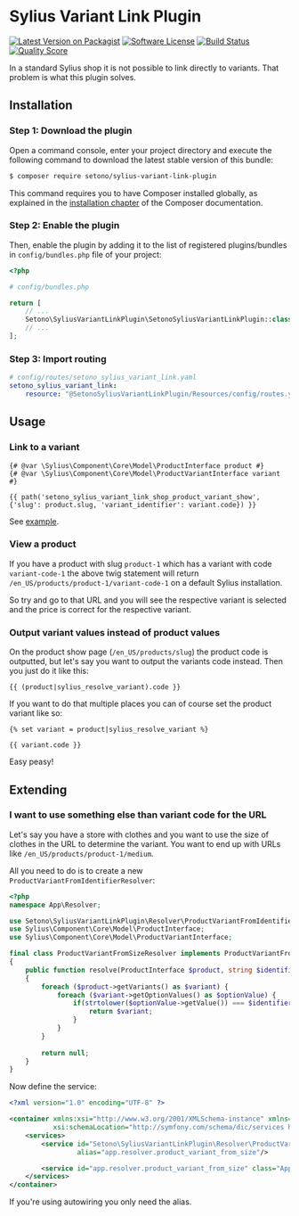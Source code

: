 # Sylius Variant Link Plugin

[![Latest Version on Packagist][ico-version]][link-packagist]
[![Software License][ico-license]](LICENSE)
[![Build Status][ico-travis]][link-travis]
[![Quality Score][ico-code-quality]][link-code-quality]

In a standard Sylius shop it is not possible to link directly to variants. That problem is what this plugin solves.

## Installation

### Step 1: Download the plugin

Open a command console, enter your project directory and execute the following command to download the latest stable version of this bundle:

```bash
$ composer require setono/sylius-variant-link-plugin
```

This command requires you to have Composer installed globally, as explained in the [installation chapter](https://getcomposer.org/doc/00-intro.md) of the Composer documentation.


### Step 2: Enable the plugin

Then, enable the plugin by adding it to the list of registered plugins/bundles
in `config/bundles.php` file of your project:

```php
<?php

# config/bundles.php

return [
    // ...
    Setono\SyliusVariantLinkPlugin\SetonoSyliusVariantLinkPlugin::class => ['all' => true],
    // ...
];
```

### Step 3: Import routing

```yaml
# config/routes/setono_sylius_variant_link.yaml
setono_sylius_variant_link:
    resource: "@SetonoSyliusVariantLinkPlugin/Resources/config/routes.yaml"
```

## Usage

### Link to a variant

```twig
{# @var \Sylius\Component\Core\Model\ProductInterface product #}
{# @var \Sylius\Component\Core\Model\ProductVariantInterface variant #}

{{ path('setono_sylius_variant_link_shop_product_variant_show', {'slug': product.slug, 'variant_identifier': variant.code}) }}
```

See [example](tests/Application/templates/bundles/SyliusShopBundle/Product/_box.html.twig).

### View a product
If you have a product with slug `product-1` which has a variant with code `variant-code-1` the above twig statement will return
`/en_US/products/product-1/variant-code-1` on a default Sylius installation.

So try and go to that URL and you will see the respective variant is selected and the price is correct for the respective variant.

### Output variant values instead of product values
On the product show page (`/en_US/products/slug`) the product code is outputted, but let's say you want to output the variants
code instead. Then you just do it like this:

```twig
{{ (product|sylius_resolve_variant).code }}
```

If you want to do that multiple places you can of course set the product variant like so:

```twig
{% set variant = product|sylius_resolve_variant %}

{{ variant.code }}
```

Easy peasy!

## Extending
### I want to use something else than variant code for the URL
Let's say you have a store with clothes and you want to use the size of clothes in the URL to determine the variant.
You want to end up with URLs like `/en_US/products/product-1/medium`.

All you need to do is to create a new `ProductVariantFromIdentifierResolver`:

```php
<?php
namespace App\Resolver;

use Setono\SyliusVariantLinkPlugin\Resolver\ProductVariantFromIdentifierResolverInterface;
use Sylius\Component\Core\Model\ProductInterface;
use Sylius\Component\Core\Model\ProductVariantInterface;

final class ProductVariantFromSizeResolver implements ProductVariantFromIdentifierResolverInterface
{
    public function resolve(ProductInterface $product, string $identifier) : ?ProductVariantInterface
    {
        foreach ($product->getVariants() as $variant) {
            foreach ($variant->getOptionValues() as $optionValue) {
                if(strtolower($optionValue->getValue()) === $identifier) {
                    return $variant;
                }
            }
        }
        
        return null;
    }
}
```

Now define the service:

```xml
<?xml version="1.0" encoding="UTF-8" ?>

<container xmlns:xsi="http://www.w3.org/2001/XMLSchema-instance" xmlns="http://symfony.com/schema/dic/services"
           xsi:schemaLocation="http://symfony.com/schema/dic/services http://symfony.com/schema/dic/services/services-1.0.xsd">
    <services>
        <service id="Setono\SyliusVariantLinkPlugin\Resolver\ProductVariantFromIdentifierResolverInterface"
                 alias="app.resolver.product_variant_from_size"/>

        <service id="app.resolver.product_variant_from_size" class="App\Resolver\ProductVariantFromSizeResolver"/>
    </services>
</container>
```

If you're using autowiring you only need the alias.

[ico-version]: https://img.shields.io/packagist/v/setono/sylius-variant-link-plugin.svg?style=flat-square
[ico-license]: https://img.shields.io/badge/license-MIT-brightgreen.svg?style=flat-square
[ico-travis]: https://travis-ci.com/Setono/SyliusVariantLinkPlugin.svg?branch=master
[ico-code-quality]: https://img.shields.io/scrutinizer/g/Setono/SyliusVariantLinkPlugin.svg?style=flat-square

[link-packagist]: https://packagist.org/packages/setono/sylius-variant-link-plugin
[link-travis]: https://travis-ci.com/Setono/SyliusVariantLinkPlugin
[link-code-quality]: https://scrutinizer-ci.com/g/Setono/SyliusVariantLinkPlugin

